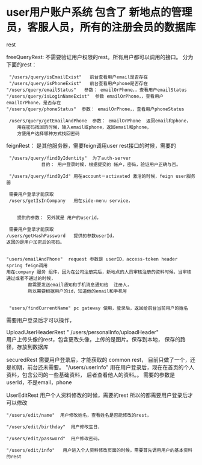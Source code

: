 # user用户账户系统  包含了 新地点的管理员，客服人员，所有的注册会员的数据库

rest 

 freeQueryRest:  不需要验证用户权限的rest。所有用户都可以调用的接口。
     分为下面的rest：
     
     "/users/query/isEmailExist"   前台查看用户email是否存在
     "/users/query/isPhoneExist"   前台查看用户phone是否存在
    "/users/query/emailStatus"   参数： emailOrPhone，，查看用户emailStatus
    "/users/query/isLoginNameExist"  参数 emailOrPhone，，查看用户emailOrPhone，是否存在
    "/users/query/phoneStatus"  参数： emailOrPhone，，查看用户phoneStatus
               
     /users/query/getEmailAndPhone  参数： emailOrPhone  返回email和phone，
        用在密码找回的时候，输入email或phone，返回email和phone，
        方便用户选择哪种方式找回密码
     
     
  feignRest： 是其他服务器，需要feign调用user rest接口的时候，需要的
  
     "/users/query/findByIdentity"  为了auth-server
                 目的： 用户登录时候，根据提交的 帐户，密码，验证用户正确与否。
     
     "/users/query/findById" 用在account－activated 激活的时候，feign user服务器
     
     需要用户登录才能获取
     /users/getIsInCompany   用在side-menu service，
 
        
        提供的参数： 另外就是 用户的userid，
       
     需要用户登录才能获取
    /users/getHashPassword   提供的参数userId，
    返回的是用户加密后的密码。
    
    
    "users/emailAndPhone"  request 参数是 userID，access-token header spring feign调用
    用在company 服务 组件，因为在公司注册完后，新地点的人员审核注册的资料时候，当审核通过或者不通过的时候，
            都需要发送email通知和手机消息通知给  注册人，
            所以需要根据用户的id，知道他的email和手机号
     

     "users/findCurrentName" pc gateway 使用，登录后，返回给前台当前用户的姓名
     
     
  需要用户登录后才可以操作，
    
  UploadUserHeaderRest 
         " /users/personalInfo/uploadHeader"     
         用户上传头像的rest，包含更改头像，上传的是图片。保存到本地，
         保存的路径，存放到数据库
         
  securedRest 需要用户登录后，才能获取的 common rest，
     目前只做了一个，还是初期，前台还未需要。
     "/users/userInfo" 用在用户登录后，现在在首页的个人资料，包含公司的一些基础资料，
         后者查看他人的资料。。
         需要的参数是  userId，不是email，phone
 
     
  UserEditRest   用户个人资料修改的时候，需要的rest 所以的都需要用户登录后才可以修改
  
    "/users/edit/name"  用户修改姓名，查看姓名是否能修改的rest，
    
    "/users/edit/birthday"  用户修改生日，
    
    "/users/edit/password"  用户修改密码。
    
    "/users/edit/info"   用户进入个人资料修改页面的时候，需要首先调用用户的基本资料的rest
